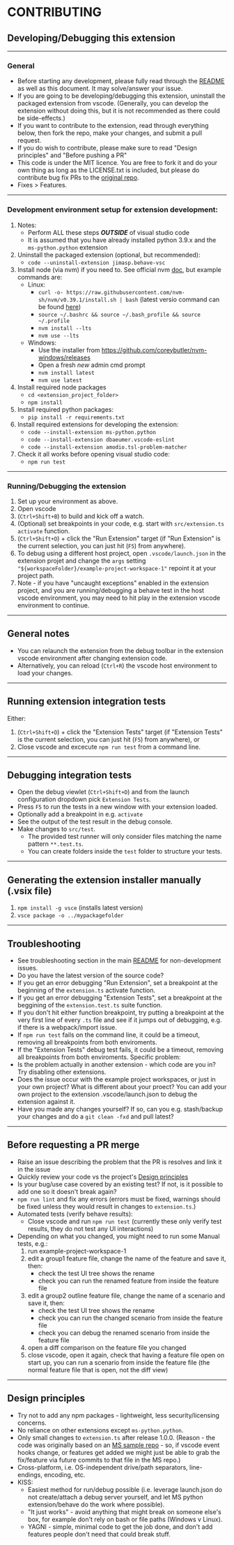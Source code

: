 # CONTRIBUTING

## Developing/Debugging this extension

---
### General
- Before starting any development, please fully read through the [README](README.md) as well as this document. It may solve/answer your issue.
- If you are going to be developing/debugging this extension, uninstall the packaged extension from vscode. (Generally, you can develop the extension 
without doing this, but it is not recommended as there could be side-effects.)
- If you want to contribute to the extension, read through everything below, then fork the repo, make your changes, and submit a pull request.
- If you do wish to contribute, please make sure to read "Design principles" and "Before pushing a PR"
- This code is under the MIT licence. You are free to fork it and do your own thing as long as the LICENSE.txt is included, but please do 
contribute bug fix PRs to the [original repo](https://github.com/jimasp/behave-vsc).
- Fixes > Features.

---
### Development environment setup for extension development:
1. Notes:
	- Perform ALL these steps ***OUTSIDE*** of visual studio code
	- It is assumed that you have already installed python 3.9.x and the `ms-python.python` extension
2. Uninstall the packaged extension (optional, but recommended):
	- `code --uninstall-extension jimasp.behave-vsc` 
3. Install node (via nvm) if you need to. See official nvm [doc](https://github.com/nvm-sh/nvm#install--update-script), but example commands are:
	- Linux: 
		- `curl -o- https://raw.githubusercontent.com/nvm-sh/nvm/v0.39.1/install.sh | bash` (latest versio command can be found [here](https://github.com/nvm-sh/nvm#install--update-script))
		- `source ~/.bashrc && source ~/.bash_profile && source ~/.profile`
		- `nvm install --lts`
		- `nvm use --lts`		
	- Windows: 
		- Use the installer from https://github.com/coreybutler/nvm-windows/releases
		- Open a fresh _new_ admin cmd prompt
		- `nvm install latest`
		- `nvm use latest`
4. Install required node packages
	- `cd <extension_project_folder>`
	- `npm install`
5. Install required python packages:  
 	- `pip install -r requirements.txt`
6. Install required extensions for developing the extension:  
	- `code --install-extension ms-python.python`
	- `code --install-extension dbaeumer.vscode-eslint`
	- `code --install-extension amodio.tsl-problem-matcher`
7. Check it all works before opening visual studio code:  
	- `npm run test`

---
### Running/Debugging the extension
1. Set up your environment as above.
2. Open vscode
3. (`Ctrl+Shift+B`) to build and kick off a watch.
4. (Optional) set breakpoints in your code, e.g. start with `src/extension.ts activate` function.
5. (`Ctrl+Shift+D`) + click the "Run Extension" target (if "Run Extension" is the current selection, you can just hit (`F5`) from anywhere).
6. To debug using a different host project, open `.vscode/launch.json` in the extension projet and change the `args` setting `"${workspaceFolder}/example-project-workspace-1"` repoint it at your project path. 
7. Note - if you have "uncaught exceptions" enabled in the extension project, and you are running/debugging a behave test in the host vscode environment, you may 
need to hit play in the extension vscode environment to continue.

---
## General notes
- You can relaunch the extension from the debug toolbar in the extension vscode environment after changing extension code.
- Alternatively, you can reload (`Ctrl+R`) the vscode host environment to load your changes.

---
## Running extension integration tests
Either:
1. (`Ctrl+Shift+D`) + click the "Extension Tests" target (if "Extension Tests" is the current selection, you can just hit (`F5`) 
from anywhere), or
2. Close vscode and excecute `npm run test` from a command line.

---
## Debugging integration tests
- Open the debug viewlet (`Ctrl+Shift+D`) and from the launch configuration dropdown pick `Extension Tests`.
- Press `F5` to run the tests in a new window with your extension loaded.
- Optionally add a breakpoint in e.g. `activate`
- See the output of the test result in the debug console.
- Make changes to `src/test`.
  - The provided test runner will only consider files matching the name pattern `**.test.ts`.
  - You can create folders inside the `test` folder to structure your tests.

---
## Generating the extension installer manually (.vsix file)
1. `npm install -g vsce` (installs latest version)
2. `vsce package -o ../mypackagefolder`

---
## Troubleshooting
- See troubleshooting section in the main [README](README.md#troubleshooting) for non-development issues.  
- Do you have the latest version of the source code?
- If you get an error debugging "Run Extension", set a breakpoint at the beginning of the `extension.ts` activate function.
- If you get an error debugging "Extension Tests", set a breakpoint at the beggining of the `extension.test.ts` suite function.
- If you don't hit either function breakpoint, try putting a breakpoint at the very first line of every `.ts` file and see if it jumps out 
of debugging, e.g. if there is a webpack/import issue.
- If `npm run test` fails on the command line, it could be a timeout, removing all breakpoints from both enviroments.
- If the "Extension Tests" debug test fails, it could be a timeout, removing all breakpoints from both enviroments.
Specific problem:
- Is the problem actually in another extension - which code are you in? Try disabling other extensions.
- Does the issue occur with the example project workspaces, or just in your own project? What is different about your proect? You can add your 
own project to the extension .vscode/launch.json to debug the extension against it.
- Have you made any changes yourself? If so, can you e.g. stash/backup your changes and do a `git clean -fxd` and pull latest?

---
## Before requesting a PR merge
- Raise an issue describing the problem that the PR is resolves and link it in the issue
- Quickly review your code vs the project's [Design principles](#design-principles)
- Is your bug/use case covered by an existing test? If not, is it possible to add one so it doesn't break again?
- `npm run lint` and fix any errors (errors must be fixed, warnings should be fixed unless they would result in changes to `extension.ts`.)
- Automated tests (verify behave results):
	- Close vscode and run `npm run test` (currently these only verify test results, they do not test any UI interactions)
- Depending on what you changed, you might need to run some Manual tests, e.g.:
	1. run example-project-workspace-1
	2. edit a group1 feature file, change the name of the feature and save it, then: 
		- check the test UI tree shows the rename
		- check you can run the renamed feature from inside the feature file
	3. edit a group2 outline feature file, change the name of a scenario and save it, then: 
		- check the test UI tree shows the rename
		- check you can run the changed scenario from inside the feature file
		- check you can debug the renamed scenario from inside the feature file
	4. open a diff comparison on the feature file you changed
	5. close vscode, open it again, check that having a feature file open on start up, you can run a scenario from inside the feature file 
	(the normal feature file that is open, not the diff view)

---
## Design principles
- Try not to add any npm packages - lightweight, less security/licensing concerns.
- No reliance on other extensions except `ms-python.python`.
- Only small changes to `extension.ts` after release 1.0.0. (Reason - the code was originally based on an [MS sample repo](https://github.com/microsoft/vscode-extension-samples/blob/main/test-provider-sample) - so, if vscode event hooks change, or features get added we might just be able to grab the fix/feature via future commits to that file in the MS repo.)
- Cross-platform, i.e. OS-independent drive/path separators, line-endings, encoding, etc.
- KISS:
	- Easiest method for run/debug possible (i.e. leverage launch.json do not create/attach a debug server yourself, and let MS python extension/behave do the work where possible).
	- "It just works" - avoid anything that might break on someone else's box, for example don't rely on bash or file paths (Windows v Linux).
	- YAGNI - simple, minimal code to get the job done, and don't add features people don't need that could break stuff.

